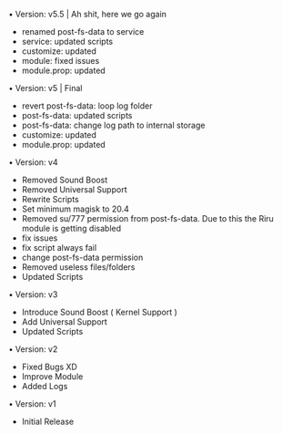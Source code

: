 • Version: v5.5 | Ah shit, here we go again
- renamed post-fs-data to service
- service: updated scripts
- customize: updated
- module: fixed issues
- module.prop: updated

• Version: v5 | Final
- revert post-fs-data: loop log folder
- post-fs-data: updated scripts 
- post-fs-data: change log path to internal storage
- customize: updated 
- module.prop: updated 

• Version: v4
- Removed Sound Boost
- Removed Universal Support
- Rewrite Scripts
- Set minimum magisk to 20.4
- Removed su/777 permission from post-fs-data. Due to this the Riru module is getting disabled
- fix issues
- fix script always fail
- change post-fs-data permission
- Removed useless files/folders
- Updated Scripts

• Version: v3
- Introduce Sound Boost ( Kernel Support )
- Add Universal Support
- Updated Scripts

• Version: v2
- Fixed Bugs XD
- Improve Module
- Added Logs

• Version: v1
- Initial Release
